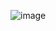 ![image](https://user-images.githubusercontent.com/56605925/78052666-1b5c4600-7388-11ea-9b49-73dde6e5ccdf.png)
